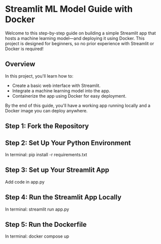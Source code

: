 # Streamlit ML Model Guide with Docker

Welcome to this step-by-step guide on building a simple Streamlit app that hosts a machine learning model—and deploying it using Docker. This project is designed for beginners, so no prior experience with Streamlit or Docker is required!


## Overview

In this project, you'll learn how to:
- Create a basic web interface with Streamlit.
- Integrate a machine learning model into the app.
- Containerize the app using Docker for easy deployment.

By the end of this guide, you'll have a working app running locally and a Docker image you can deploy anywhere.


## Step 1: Fork the Repository

## Step 2: Set Up Your Python Environment
In terminal: pip install -r requirements.txt

## Step 3: Set up Your Streamlit App 
Add code in app.py

## Step 4: Run the Streamlit App Locally
In terminal: streamlit run app.py

## Step 5: Run the Dockerfile
In terminal: docker compose up
